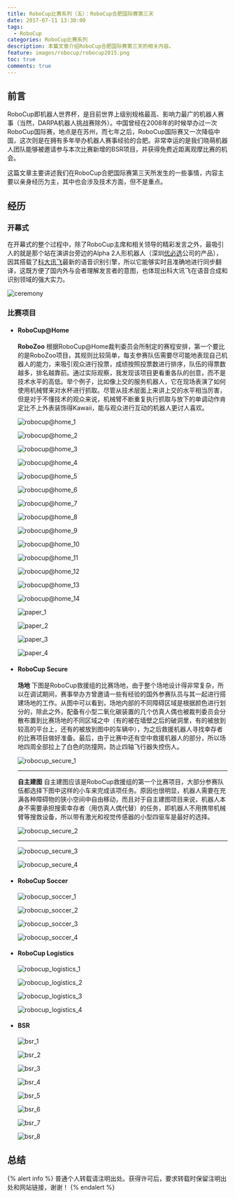 ```yaml
---
title: RoboCup比赛系列（五）：RoboCup合肥国际赛第三天
date: 2017-07-11 13:30:00
tags:
  - RoboCup
categories: RoboCup比赛系列
description: 本篇文章介绍RoboCup合肥国际赛第三天的相关内容。
feature: images/robocup/robocup2015.png
toc: true
comments: true
---
```


## 前言

RoboCup即机器人世界杯，是目前世界上级别规格最高、影响力最广的机器人赛事（当然，DARPA机器人挑战赛除外）。中国曾经在2008年的时候举办过一次RoboCup国际赛，地点是在苏州，而七年之后，RoboCup国际赛又一次降临中国，这次则是在拥有多年举办机器人赛事经验的合肥。非常幸运的是我们晓萌机器人团队能够被邀请参与本次比赛新增的BSR项目，并获得免费近距离观摩比赛的机会。

这篇文章主要讲述我们在RoboCup合肥国际赛第三天所发生的一些事情，内容主要以亲身经历为主，其中也会涉及技术方面，但不是重点。

<!--more-->

## 经历

### 开幕式

在开幕式的整个过程中，除了RoboCup主席和相关领导的精彩发言之外，最吸引人的就是那个站在演讲台旁边的Alpha 2人形机器人（深圳[优必选](https://www.ubtrobot.com/cn/)公司的产品），因其搭载了[科大讯飞](http://www.iflytek.com/)最新的语音识别引擎，所以它能够实时且准确地进行同步翻译，这既方便了国内外与会者理解发言者的意图，也体现出科大讯飞在语音合成和识别领域的强大实力。

![ceremony](../../../../../images/hefei/day_3/ceremony/ceremony.jpg)

### 比赛项目

- #### RoboCup@Home

  **RoboZoo**
  根据RoboCup@Home裁判委员会所制定的赛程安排，第一个要比的是RoboZoo项目，其规则比较简单，每支参赛队伍需要尽可能地表现自己机器人的能力，来吸引观众进行投票，成绩按照投票数进行排序，队伍的得票数越多，排名越靠前。通过实际观察，我发现该项目更看重各队的创意，而不是技术水平的高低。举个例子，比如像上交的服务机器人，它在现场表演了如何使用机械臂来对水杯进行抓取。尽管从技术层面上来讲上交的水平相当厉害，但是对于不懂技术的观众来说，机械臂不断重复执行抓取与放下的单调动作肯定比不上外表装饰得Kawaii，能与观众进行互动的机器人更讨人喜欢。

  ![robocup@home_1](../../../../../images/hefei/day_3/robocup@home/robocup@home_1.jpg)

  ![robocup@home_2](../../../../../images/hefei/day_3/robocup@home/robocup@home_2.jpg)

  ![robocup@home_3](../../../../../images/hefei/day_3/robocup@home/robocup@home_3.jpg)

  ![robocup@home_4](../../../../../images/hefei/day_3/robocup@home/robocup@home_4.jpg)

  ![robocup@home_5](../../../../../images/hefei/day_3/robocup@home/robocup@home_5.jpg)

  ![robocup@home_6](../../../../../images/hefei/day_3/robocup@home/robocup@home_6.jpg)

  ![robocup@home_7](../../../../../images/hefei/day_3/robocup@home/robocup@home_7.jpg)

  ![robocup@home_8](../../../../../images/hefei/day_3/robocup@home/robocup@home_8.jpg)

  ![robocup@home_9](../../../../../images/hefei/day_3/robocup@home/robocup@home_9.jpg)

  ![robocup@home_10](../../../../../images/hefei/day_3/robocup@home/robocup@home_10.jpg)

  ![robocup@home_11](../../../../../images/hefei/day_3/robocup@home/robocup@home_11.jpg)

  ![robocup@home_12](../../../../../images/hefei/day_3/robocup@home/robocup@home_12.jpg)

  ![robocup@home_13](../../../../../images/hefei/day_3/robocup@home/robocup@home_13.jpg)

  ![robocup@home_14](../../../../../images/hefei/day_3/robocup@home/robocup@home_14.jpg)

  ![paper_1](../../../../../images/hefei/day_3/robocup@home/paper_1.jpg)

  ![paper_2](../../../../../images/hefei/day_3/robocup@home/paper_2.jpg)

  ![paper_3](../../../../../images/hefei/day_3/robocup@home/paper_3.jpg)

  ![paper_4](../../../../../images/hefei/day_3/robocup@home/paper_4.jpg)

- #### RoboCup Secure

  **场地**
  下图是RoboCup救援组的比赛场地，由于整个场地设计得非常复杂，所以在调试期间，赛事举办方曾邀请一些有经验的国外参赛队员与其一起进行搭建场地的工作。从图中可以看到，场地内部的不同障碍区域是根据颜色进行划分的，除此之外，配备有小型二氧化碳装置的几个仿真人偶也被裁判委员会分散布置到比赛场地的不同区域之中（有的被在墙壁之后的破洞里，有的被放到较高的平台上，还有的被放到图中的车辆中），为之后救援机器人寻找幸存者的比赛项目做好准备。最后，由于比赛中还有空中救援机器人的部分，所以场地四周全部拉上了白色的防撞网，防止四轴飞行器失控伤人。

  ![robocup_secure_1](../../../../../images/hefei/day_3/robocup_secure/robocup_secure_1.jpg)

  ---

  **自主建图**
  自主建图应该是RoboCup救援组的第一个比赛项目，大部分参赛队伍都选择下图中这样的小车来完成该项任务。原因也很明显，机器人需要在充满各种障碍物的狭小空间中自由移动，而且对于自主建图项目来说，机器人本身不需要承担搜索幸存者（用仿真人偶代替）的任务，即机器人不用携带机械臂等搜救设备，所以带有激光和视觉传感器的小型四驱车是最好的选择。

  ![robocup_secure_2](../../../../../images/hefei/day_3/robocup_secure/robocup_secure_2.jpg)

  ---

  ![robocup_secure_3](../../../../../images/hefei/day_3/robocup_secure/robocup_secure_3.jpg)

  ![robocup_secure_4](../../../../../images/hefei/day_3/robocup_secure/robocup_secure_4.jpg)

- #### RoboCup Soccer

  ![robocup_soccer_1](../../../../../images/hefei/day_3/robocup_soccer/robocup_soccer_1.jpg)

  ![robocup_soccer_2](../../../../../images/hefei/day_3/robocup_soccer/robocup_soccer_2.jpg)

  ![robocup_soccer_3](../../../../../images/hefei/day_3/robocup_soccer/robocup_soccer_3.jpg)

  ![robocup_soccer_4](../../../../../images/hefei/day_3/robocup_soccer/robocup_soccer_4.jpg)

- #### RoboCup Logistics

  ![robocup_logistics_1](../../../../../images/hefei/day_3/robocup_logistics/robocup_logistics_1.jpg)

  ![robocup_logistics_2](../../../../../images/hefei/day_3/robocup_logistics/robocup_logistics_2.jpg)

  ![robocup_logistics_3](../../../../../images/hefei/day_3/robocup_logistics/robocup_logistics_3.jpg)

  ![robocup_logistics_4](../../../../../images/hefei/day_3/robocup_logistics/robocup_logistics_4.jpg)

- #### BSR

  ![bsr_1](../../../../../images/hefei/day_3/bsr/bsr_1.jpg)

  ![bsr_2](../../../../../images/hefei/day_3/bsr/bsr_2.jpg)

  ![bsr_3](../../../../../images/hefei/day_3/bsr/bsr_3.jpg)

  ![bsr_4](../../../../../images/hefei/day_3/bsr/bsr_4.jpg)

  ![bsr_5](../../../../../images/hefei/day_3/bsr/bsr_5.jpg)

  ![bsr_6](../../../../../images/hefei/day_3/bsr/bsr_6.jpg)

  ![bsr_7](../../../../../images/hefei/day_3/bsr/bsr_7.jpg)

  ![bsr_8](../../../../../images/hefei/day_3/bsr/bsr_8.jpg)

## 总结

{% alert info %}
普通个人转载请注明出处。获得许可后，要求转载时保留注明出处和网站链接，谢谢！
{% endalert %}
